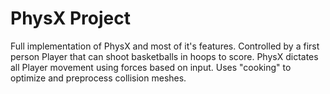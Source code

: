 # PhysX Project
Full implementation of PhysX and most of it's features.
Controlled by a first person Player that can shoot basketballs in hoops to score.
PhysX dictates all Player movement using forces based on input.
Uses "cooking" to optimize and preprocess collision meshes.